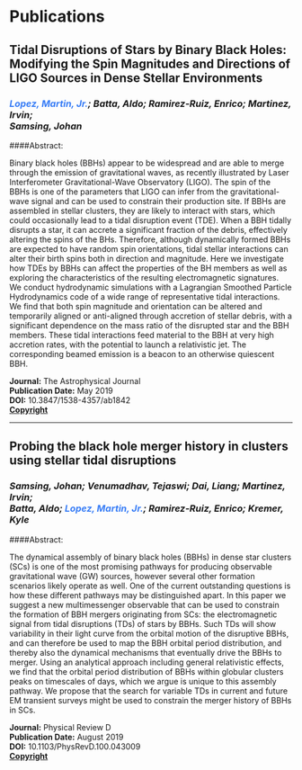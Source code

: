 # Publications

## Tidal Disruptions of Stars by Binary Black Holes: Modifying the Spin Magnitudes and Directions of LIGO Sources in Dense Stellar Environments
### _<span style="color:#387DF6">Lopez, Martin, Jr.</span>; Batta, Aldo; Ramirez-Ruiz, Enrico; Martinez, Irvin;<br/> Samsing, Johan_

####Abstract:

Binary black holes (BBHs) appear to be widespread and are able to merge through the emission of gravitational waves, as recently illustrated by Laser Interferometer Gravitational-Wave Observatory (LIGO). The spin of the BBHs is one of the parameters that LIGO can infer from the gravitational-wave signal and can be used to constrain their production site. If BBHs are assembled in stellar clusters, they are likely to interact with stars, which could occasionally lead to a tidal disruption event (TDE). When a BBH tidally disrupts a star, it can accrete a significant fraction of the debris, effectively altering the spins of the BHs. Therefore, although dynamically formed BBHs are expected to have random spin orientations, tidal stellar interactions can alter their birth spins both in direction and magnitude. Here we investigate how TDEs by BBHs can affect the properties of the BH members as well as exploring the characteristics of the resulting electromagnetic signatures. We conduct hydrodynamic simulations with a Lagrangian Smoothed Particle Hydrodynamics code of a wide range of representative tidal interactions. We find that both spin magnitude and orientation can be altered and temporarily aligned or anti-aligned through accretion of stellar debris, with a significant dependence on the mass ratio of the disrupted star and the BBH members. These tidal interactions feed material to the BBH at very high accretion rates, with the potential to launch a relativistic jet. The corresponding beamed emission is a beacon to an otherwise quiescent BBH.

**Journal:** The Astrophysical Journal<br/>
**Publication Date:** May 2019<br/>
**DOI:** 10.3847/1538-4357/ab1842<br/>
[**Copyright**](https://journals.aas.org/article-charges-and-copyright/#AAS_material)

___

## Probing the black hole merger history in clusters using stellar tidal disruptions
### _Samsing, Johan; Venumadhav, Tejaswi; Dai, Liang; Martinez, Irvin;<br/> Batta, Aldo; <span style="color:#387DF6">Lopez, Martin, Jr.</span>; Ramirez-Ruiz, Enrico; Kremer, Kyle_

####Abstract:

The dynamical assembly of binary black holes (BBHs) in dense star clusters (SCs) is one of the most promising pathways for producing observable gravitational wave (GW) sources, however several other formation scenarios likely operate as well. One of the current outstanding questions is how these different pathways may be distinguished apart. In this paper we suggest a new multimessenger observable that can be used to constrain the formation of BBH mergers originating from SCs: the electromagnetic signal from tidal disruptions (TDs) of stars by BBHs. Such TDs will show variability in their light curve from the orbital motion of the disruptive BBHs, and can therefore be used to map the BBH orbital period distribution, and thereby also the dynamical mechanisms that eventually drive the BBHs to merger. Using an analytical approach including general relativistic effects, we find that the orbital period distribution of BBHs within globular clusters peaks on timescales of days, which we argue is unique to this assembly pathway. We propose that the search for variable TDs in current and future EM transient surveys might be used to constrain the merger history of BBHs in SCs.

**Journal:** Physical Review D<br/>
**Publication Date:** August 2019<br/>
**DOI:** 10.1103/PhysRevD.100.043009<br/>
[**Copyright**](https://journals.aps.org/copyrightFAQ.html#post)